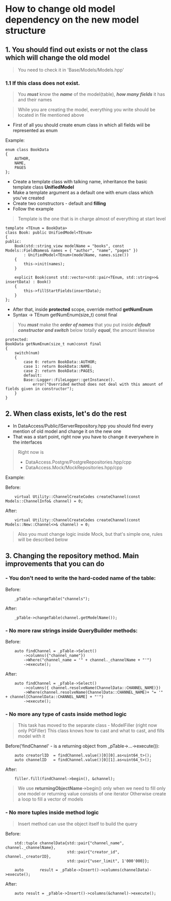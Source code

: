 # How to change old model dependency on the new model structure

## 1. You should find out exists or not the class which will change the old model

> You need to check it in 'Base/Models/Models.hpp'

### 1.1 If this class does not exist.

> You ***must*** know the ***name*** of the model(table), ***how many fields*** it has and their names

> While you are creating the model, everything you write should be located in file mentioned above

- First of all you should create enum class in which all fields wiil be represented as enum

Example:
```
enum class BookData
{
	AUTHOR,
	NAME,
	PAGES
};
```

- Create a template class with talking name, inheritance the basic template class **UnifiedModel**
- Make a template argument as a default one with enum class which you've created
- Create two constructors - default and __filling__
- Follow the example

> Template is the one that is in charge almost of everything at start level

```
template <TEnum = BookData>
class Book: public UnifiedModel<TEnum>
{
public:
	Book(std::string_view modelName = "books", const Models::FieldNames& names = { "author", "name", "pages" })
        : UnifiedModel<TEnum>(modelName, names.size())
    {     
        this->init(names);
    }

    explicit Book(const std::vector<std::pair<TEnum, std::string>>& insertData) : Book()
    {
        this->fillStartFields(insertData);
    }
};
```

- After that, inside **protected** scope, override method **getNumEnum**
- Syntax -> TEnum getNumEnum(size_t) const final

> You ***must*** make the ***order of names*** that you put inside ***default constructor and switch*** below totally ***equal***, the amount likewise

```
protected:
BookData getNumEnum(size_t num)const final
{
    switch(num)
    {
        case 0: return BookData::AUTHOR;
        case 1: return BookData::NAME;
        case 2: return BookData::PAGES;
        default: 
        Base::Logger::FileLogger::getInstance().
            error("Overrided method does not deal with this amount of fields given in constructor");
    }
}
```

## 2. When class exists, let's do the rest

- In DataAccess/Public/IServerRepository.hpp you should find every mention of old model and change it on the new one
- That was a start point, right now you have to change it everywhere in the interfaces

> Right now is
> - DataAccess.Postgre/PostgreRepositories.hpp/cpp
> - DataAccess.Mock/MockRepositories.hpp/cpp

Example:

Before:
```
    virtual Utility::ChannelCreateCodes createChannel(const Models::ChannelInfo& channel) = 0;
```

After:
```
    virtual Utility::ChannelCreateCodes createChannel(const Models::New::Channel<>& channel) = 0;
```

> Also you must change logic inside Mock, but that's simple one, rules will be described below


## 3. Changing the repository method. Main improvements that you can do


### - You don't need to write the hard-coded name of the table:

Before:
```
    _pTable->changeTable("channels");
```

After:
```
    _pTable->changeTable(channel.getModelName());
```


### - No more raw strings inside QueryBuilder methods:

Before:
```
    auto findChannel = _pTable->Select()
        ->columns({"channel_name"})
        ->Where("channel_name = '" + channel._channelName + "'")
        ->execute();
```

After:
```
    auto findChannel = _pTable->Select()
        ->columns({ channel.resolveName(ChannelData::CHANNEL_NAME)})
        ->Where(channel.resolveName(ChannelData::CHANNEL_NAME)+ "= '" + channel[ChannelData::CHANNEL_NAME] + "'")
        ->execute();
```


### - No more any type of casts inside method logic

> This task has moved to the separate class - ModelFiller (right now only PGFiller)
> This class knows how to cast and what to cast, and fills model with it

Before('findChannel' - is a returning object from _pTable->...->execute()):
```
    auto creatorlID  = findChannel.value()[0][0].as<uint64_t>();
    auto channelID   = findChannel.value()[0][1].as<uint64_t>();
```

After:
```
    filler.fill(findChannel->begin(), &channel);
```

> We use __returningObjectName__->begin() only when we need to fill only one model or returning value consists of one iterator
> Otherwise create a loop to fill a vector of models


### - No more tuples inside method logic

> Insert method can use the object itself to build the query

Before:
```
    std::tuple channelData{std::pair{"channel_name", channel._channelName},
                           std::pair{"creator_id", channel._creatorID},
                           std::pair{"user_limit", 1'000'000}};

    auto       result = _pTable->Insert()->columns(channelData)->execute();
```

After:
```
    auto result = _pTable->Insert()->columns(&channel)->execute();
```
